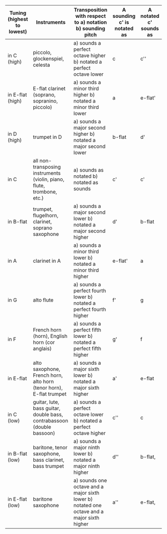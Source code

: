 | Tuning (highest to lowest) | Instruments                                                            | Transposition with respect to a) notation b) sounding pitch                                 | A sounding c' is notated as | A notated c' sounds as |
| -------------------------- | ---------------------------------------------------------------------- | ------------------------------------------------------------------------------------------- | --------------------------- | ---------------------- |
| in C (high)                | piccolo, glockenspiel, celesta                                         | a) sounds a perfect octave higher b) notated a perfect octave lower                         | c                           | c''                    |
| in E-flat (high)           | E-flat clarinet (soprano, sopranino, piccolo)                          | a) sounds a minor third higher b) notated a minor third lower                               | a                           | e-flat'                |
| in D (high)                | trumpet in D                                                           | a) sounds a major second higher b) notated a major second lower                             | b-flat                      | d'                     |
| in C                       | all non-transposing instruments (violin, piano, flute, trombone, etc.) | a) sounds as notated b) notated as sounds                                                   | c'                          | c'                     |
| in B-flat                  | trumpet, flugelhorn, clarinet, soprano saxophone                       | a) sounds a major second lower b) notated a major second higher                             | d'                          | b-flat                 |
| in A                       | clarinet in A                                                          | a) sounds a minor third lower b) notated a minor third higher                               | e-flat'                     | a                      |
| in G                       | alto flute                                                             | a) sounds a perfect fourth lower b) notated a perfect fourth higher                         | f'                          | g                      |
| in F                       | French horn (horn), English horn (cor anglais)                         | a) sounds a perfect fifth lower b) notated a perfect fifth higher                           | g'                          | f                      |
| in E-flat                  | alto saxophone, French horn, alto horn (tenor horn), E-flat trumpet    | a) sounds a major sixth lower b) notated a major sixth higher                               | a'                          | e-flat                 |
| in C (low)                 | guitar, lute, bass guitar, double bass, contrabassoon (double bassoon) | a) sounds a perfect octave lower b) notated a perfect octave higher                         | c''                         | c                      |
| in B-flat (low)            | baritone, tenor saxophone, bass clarinet, bass trumpet                 | a) sounds a major ninth lower b) notated a major ninth higher                               | d''                         | b-flat,                |
| in E-flat (low)            | baritone saxophone                                                     | a) sounds one octave and a major sixth lower b) notated one octave and a major sixth higher | a''                         | e-flat,                |
